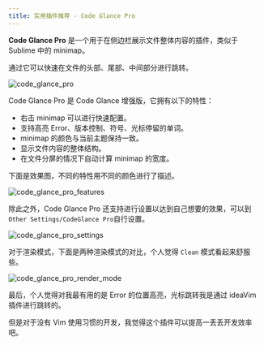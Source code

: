 ```yaml
---
title: 实用插件推荐 - Code Glance Pro
---
```




**Code Glance Pro** 是一个用于在侧边栏展示文件整体内容的插件，类似于 Sublime 中的 minimap。

通过它可以快速在文件的头部、尾部、中间部分进行跳转。

![code_glance_pro](https://www.lin2j.tech/blog-image/intellij-recommoned/code_glance_pro.png)

Code Glance Pro 是 Code Glance 增强版，它拥有以下的特性：

- 右击 minimap 可以进行快速配置。
- 支持高亮 Error、版本控制、符号、光标停留的单词。
- minimap 的颜色与当前主题保持一致。
- 显示文件内容的整体结构。
- 在文件分屏的情况下自动计算 minimap 的宽度。



下面是效果图，不同的特性用不同的颜色进行了描述。

![code_glance_pro_features](https://www.lin2j.tech/blog-image/intellij-recommoned/code_glance_pro_features.png)

除此之外，Code Glance Pro 还支持进行设置以达到自己想要的效果，可以到 `Other Settings/CodeGlance Pro`自行设置。

![code_glance_pro_settings](https://www.lin2j.tech/blog-image/intellij-recommoned/code_glance_pro_settings.png)

对于渲染模式，下面是两种渲染模式的对比，个人觉得 `Clean` 模式看起来舒服些。

![code_glance_pro_render_mode](https://www.lin2j.tech/blog-image/intellij-recommoned/code_glance_pro_render_mode.png)



最后，个人觉得对我最有用的是 Error 的位置高亮，光标跳转我是通过 ideaVim 插件进行跳转的。

但是对于没有 Vim 使用习惯的开发，我觉得这个插件可以提高一丢丢开发效率吧。